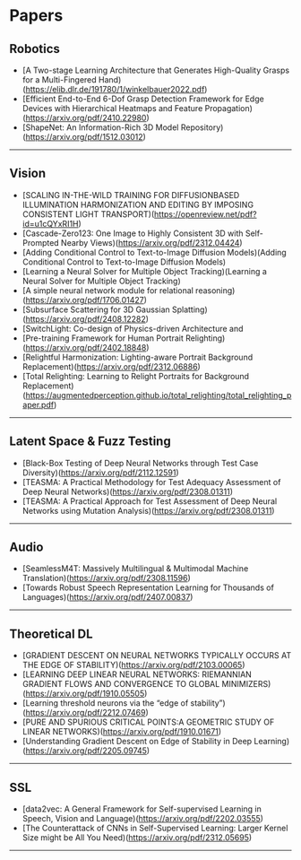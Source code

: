 # Papers

## Robotics
- [A Two-stage Learning Architecture that Generates High-Quality Grasps for a Multi-Fingered Hand)(https://elib.dlr.de/191780/1/winkelbauer2022.pdf)
- [Efficient End-to-End 6-Dof Grasp Detection Framework for Edge Devices with Hierarchical Heatmaps and Feature Propagation)(https://arxiv.org/pdf/2410.22980)
- [ShapeNet: An Information-Rich 3D Model Repository)(https://arxiv.org/pdf/1512.03012)

---

## Vision
- [SCALING IN-THE-WILD TRAINING FOR DIFFUSIONBASED ILLUMINATION HARMONIZATION AND EDITING BY IMPOSING CONSISTENT LIGHT TRANSPORT)(https://openreview.net/pdf?id=u1cQYxRI1H)
- [Cascade-Zero123: One Image to Highly Consistent 3D with Self-Prompted Nearby Views)(https://arxiv.org/pdf/2312.04424)
- [Adding Conditional Control to Text-to-Image Diffusion Models)(Adding Conditional Control to Text-to-Image Diffusion Models)
- [Learning a Neural Solver for Multiple Object Tracking)(Learning a Neural Solver for Multiple Object Tracking)
- [A simple neural network module for relational reasoning)(https://arxiv.org/pdf/1706.01427)
- [Subsurface Scattering for 3D Gaussian Splatting)(https://arxiv.org/pdf/2408.12282)
- [SwitchLight: Co-design of Physics-driven Architecture and
- [Pre-training Framework for Human Portrait Relighting)(https://arxiv.org/pdf/2402.18848)
- [Relightful Harmonization: Lighting-aware Portrait Background Replacement)(https://arxiv.org/pdf/2312.06886)
- [Total Relighting: Learning to Relight Portraits for Background Replacement)(https://augmentedperception.github.io/total_relighting/total_relighting_paper.pdf)

---

## Latent Space & Fuzz Testing
- [Black-Box Testing of Deep Neural Networks through Test Case Diversity)(https://arxiv.org/pdf/2112.12591)
- [TEASMA: A Practical Methodology for Test Adequacy Assessment of Deep Neural Networks)(https://arxiv.org/pdf/2308.01311)
- [TEASMA: A Practical Approach for Test Assessment of Deep Neural Networks using Mutation Analysis)(https://arxiv.org/pdf/2308.01311)

---

## Audio
- [SeamlessM4T: Massively Multilingual & Multimodal Machine Translation)(https://arxiv.org/pdf/2308.11596)
- [Towards Robust Speech Representation Learning for Thousands of Languages)(https://arxiv.org/pdf/2407.00837)

---

## Theoretical DL
- [GRADIENT DESCENT ON NEURAL NETWORKS TYPICALLY OCCURS AT THE EDGE OF STABILITY)(https://arxiv.org/pdf/2103.00065)
- [LEARNING DEEP LINEAR NEURAL NETWORKS: RIEMANNIAN GRADIENT FLOWS AND CONVERGENCE TO GLOBAL MINIMIZERS)(https://arxiv.org/pdf/1910.05505)
- [Learning threshold neurons via the “edge of stability”)(https://arxiv.org/pdf/2212.07469)
- [PURE AND SPURIOUS CRITICAL POINTS:A GEOMETRIC STUDY OF LINEAR NETWORKS)(https://arxiv.org/pdf/1910.01671)
- [Understanding Gradient Descent on Edge of Stability in Deep Learning)(https://arxiv.org/pdf/2205.09745)

---

## SSL
- [data2vec: A General Framework for Self-supervised Learning in Speech, Vision and Language)(https://arxiv.org/pdf/2202.03555)
- [The Counterattack of CNNs in Self-Supervised Learning: Larger Kernel Size might be All You Need)(https://arxiv.org/pdf/2312.05695)

---

